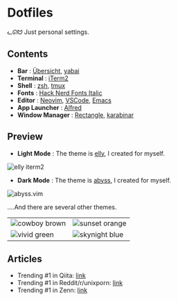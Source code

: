 # Dotfiles

ᓚᘏᗢ Just personal settings.

## Contents

- **Bar** : [Übersicht](https://github.com/ulwlu/dotfiles/tree/master/dotfiles/Library/Application%20Support/%C3%9Cbersicht/widgets/simple-bar), [yabai](https://github.com/ulwlu/dotfiles/blob/master/dotfiles/.yabairc)
- **Terminal** : [iTerm2](https://github.com/ulwlu/dotfiles/blob/master/dotfiles/Library/Preferences/com.googlecode.iterm2.plist)
- **Shell** : [zsh](https://github.com/ulwlu/dotfiles/blob/master/dotfiles/.zshrc), [tmux](https://github.com/ulwlu/dotfiles/blob/master/dotfiles/.tmux.conf)
- **Fonts** : [Hack Nerd Fonts Italic](https://github.com/ulwlu/dotfiles/blob/master/bundle/Brewfile#L59)
- **Editor** : [Neovim](https://github.com/ulwlu/dotfiles/blob/master/dotfiles/.vimrc), [VSCode](https://github.com/ulwlu/dotfiles/tree/master/dotfiles/Library/Application%20Support/Code/User), [Emacs](https://github.com/ulwlu/dotfiles/blob/master/dotfiles/.emacs.el)
- **App Launcher** : [Alfred](https://github.com/ulwlu/dotfiles/tree/master/dotfiles/Library/Application%20Support/Alfred/Alfred.alfredpreferences)
- **Window Manager** : [Rectangle](https://github.com/ulwlu/dotfiles/blob/master/dotfiles/Library/Preferences/com.knollsoft.Rectangle.plist), [karabinar](https://github.com/ulwlu/dotfiles/blob/master/dotfiles/.config/karabiner/karabiner.json)

## Preview

- **Light Mode** : The theme is [elly](https://github.com/ulwlu/elly.vim), I created for myself.

<img alt="elly iterm2" src="https://user-images.githubusercontent.com/41639488/98157819-3f36ca00-1f1d-11eb-962c-17f33996bd48.png">

- **Dark Mode** : The theme is [abyss](https://github.com/ulwlu/abyss.vim), I created for myself.

<img alt="abyss.vim" src="https://user-images.githubusercontent.com/41639488/99902313-3fe2a500-2d00-11eb-9050-7df6bd30932d.png">

....And there are several other themes.

<table>
  <tbody>
    <tr>
      <td>
        <img alt="cowboy brown" src="https://user-images.githubusercontent.com/41639488/92177661-e34bb880-ee7b-11ea-83bc-63149f6051bb.png">
      </td>
      <td>
        <img alt="sunset orange" src="https://user-images.githubusercontent.com/41639488/91911058-435f2500-eceb-11ea-98c3-45ee1aab066a.png">
      </td>
    </tr>
    <tr>
      <td>
        <img alt="vivid green" src="https://user-images.githubusercontent.com/41639488/92177442-79331380-ee7b-11ea-9b0b-a421671c3400.png">
      </td>
      <td>
        <img alt="skynight blue" src="https://user-images.githubusercontent.com/41639488/92177737-0aa28580-ee7c-11ea-8a61-c5b2c482d8a3.png">
      </td>
    </tr>
  </tbody>
</table>

## Articles

- Trending #1 in Qiita: [link](https://qiita.com/ulwlu/items/98901f4c4f0683e7aa57)
- Trending #1 in Reddit/r/unixporn: [link](https://www.reddit.com/r/unixporn/comments/jo36fx/rectangle_i_created_a_new_color_theme_which_is/)
- Trending #1 in Zenn: [link](https://zenn.dev/ulwlu/articles/1c3a1da12887ed)
